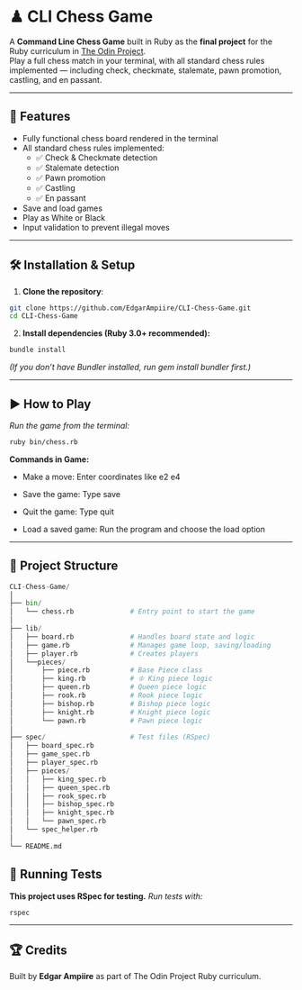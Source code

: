 # ♟ CLI Chess Game

A **Command Line Chess Game** built in Ruby as the **final project** for the Ruby curriculum in [The Odin Project](https://www.theodinproject.com/).  
Play a full chess match in your terminal, with all standard chess rules implemented — including check, checkmate, stalemate, pawn promotion, castling, and en passant.

---

## 📜 Features
- Fully functional chess board rendered in the terminal
- All standard chess rules implemented:
  - ✅ Check & Checkmate detection
  - ✅ Stalemate detection
  - ✅ Pawn promotion
  - ✅ Castling
  - ✅ En passant
- Save and load games
- Play as White or Black
- Input validation to prevent illegal moves

---

## 🛠️ Installation & Setup
1. **Clone the repository**:
```bash
git clone https://github.com/EdgarAmpiire/CLI-Chess-Game.git
cd CLI-Chess-Game
```

2. **Install dependencies (Ruby 3.0+ recommended):**
```bash
bundle install
```
_(If you don’t have Bundler installed, run gem install bundler first.)_

---

## ▶️ How to Play
_Run the game from the terminal:_
```bash
ruby bin/chess.rb
```

**Commands in Game:**
- Make a move: Enter coordinates like e2 e4

- Save the game: Type save

- Quit the game: Type quit

- Load a saved game: Run the program and choose the load option

---

## 📂 Project Structure
```python
CLI-Chess-Game/
│
├── bin/
│   └── chess.rb              # Entry point to start the game
│
├── lib/
│   ├── board.rb              # Handles board state and logic
│   ├── game.rb               # Manages game loop, saving/loading
│   ├── player.rb             # Creates players
│   └──pieces/
│       ├── piece.rb          # Base Piece class
│       ├── king.rb           # ♔ King piece logic
│       ├── queen.rb          # Queen piece logic
│       ├── rook.rb           # Rook piece logic
│       ├── bishop.rb         # Bishop piece logic
│       ├── knight.rb         # Knight piece logic
│       └── pawn.rb           # Pawn piece logic
│
├── spec/                     # Test files (RSpec)
│   ├── board_spec.rb
│   ├── game_spec.rb
│   ├── player_spec.rb
│   ├── pieces/
│   │   ├── king_spec.rb
│   │   ├── queen_spec.rb
│   │   ├── rook_spec.rb
│   │   ├── bishop_spec.rb
│   │   ├── knight_spec.rb
│   │   └── pawn_spec.rb
│   └── spec_helper.rb
│
└── README.md
```

## 🧪 Running Tests
**This project uses RSpec for testing.**
_Run tests with:_
```bash
rspec
```

---

## 🏆 Credits
Built by **Edgar Ampiire** as part of The Odin Project Ruby curriculum.


<!-- ## 📄 License
**This project is licensed under the MIT License.**
```sql
MIT License

Copyright (c) 2025 Edgar Ampiire

Permission is hereby granted, free of charge, to any person obtaining a copy
of this software and associated documentation files (the "Software"), to deal
in the Software without restriction, including without limitation the rights
to use, copy, modify, merge, publish, distribute, sublicense, and/or sell
copies of the Software, and to permit persons to whom the Software is
furnished to do so, subject to the following conditions:

The above copyright notice and this permission notice shall be included in all
copies or substantial portions of the Software.

THE SOFTWARE IS PROVIDED "AS IS", WITHOUT WARRANTY OF ANY KIND, EXPRESS OR
IMPLIED, INCLUDING BUT NOT LIMITED TO THE WARRANTIES OF MERCHANTABILITY,
FITNESS FOR A PARTICULAR PURPOSE AND NONINFRINGEMENT. IN NO EVENT SHALL THE
AUTHORS OR COPYRIGHT HOLDERS BE LIABLE FOR ANY CLAIM, DAMAGES OR OTHER
LIABILITY, WHETHER IN AN ACTION OF CONTRACT, TORT OR OTHERWISE, ARISING FROM,
OUT OF OR IN CONNECTION WITH THE SOFTWARE OR THE USE OR OTHER DEALINGS IN THE
SOFTWARE.
``` -->